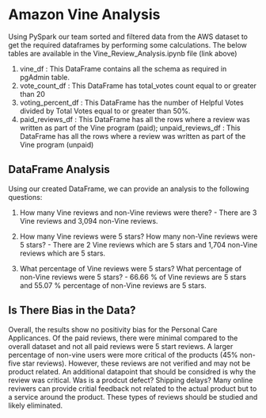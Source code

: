 # Amazon Vine Analysis

Using PySpark our team sorted and filtered data from the AWS dataset to get the required dataframes by performing some calculations. The below tables are available in the Vine_Review_Analysis.ipynb file (link above)

1. vine_df : This DataFrame contains all the schema as required in pgAdmin table.
2. vote_count_df : This DataFrame has total_votes count equal to or greater than 20
3. voting_percent_df : This DataFrame has the number of Helpful Votes divided by Total Votes equal to or greater than 50%.
4. paid_reviews_df : This DataFrame has all the rows where a review was written as part of the Vine program (paid); unpaid_reviews_df : This DataFrame has all the rows where a review was written as part of the Vine program (unpaid)

## DataFrame Analysis
Using our created DataFrame, we can provide an analysis to the following questions:
1. How many Vine reviews and non-Vine reviews were there? - There are 3 Vine reviews and 3,094 non-Vine reviews.

2. How many Vine reviews were 5 stars? How many non-Vine reviews were 5 stars? - There are 2 Vine reviews which are 5 stars and 1,704 non-Vine reviews which are 5 stars.

3. What percentage of Vine reviews were 5 stars? What percentage of non-Vine reviews were 5 stars? - 66.66 % of Vine reviews are 5 stars and 55.07 % percentage of non-Vine reviews are 5 stars.


## Is There Bias in the Data?

Overall, the results show no positivity bias for the Personal Care Applicances. Of the paid reviews, there were minimal compared to the overall dataset and not all paid reviews were 5 start reviews. A larger percentage of non-vine users were more critical of the products (45% non-five star reviews). However, these reviews are not verified and may not be product related. An additional datapoint that should be considred is why the review was critical. Was is a prodcut defect? Shipping delays? Many online reviwers can provide critial feedback not related to the actual product but to a service around the product. These types of reviews should be studied and likely eliminated. 
